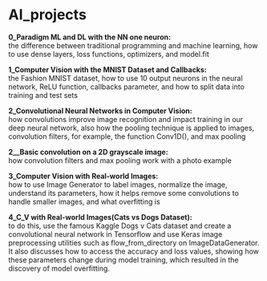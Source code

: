 # AI_projects

**0_Paradigm ML and DL with the NN one neuron:**\
the difference between traditional programming and machine learning, how to use dense layers, loss functions, optimizers, and model.fit

**1_Computer Vision with the MNIST Dataset and Callbacks:**\
the Fashion MNIST dataset, how to use 10 output neurons in the neural network, ReLU function, callbacks parameter, and how to split data into training and test sets

**2_Convolutional Neural Networks in Computer Vision:**\
how convolutions improve image recognition and impact training in our deep neural network, also how the pooling technique is applied to images, convolution filters, for example, the function Conv1D(), and max pooling

**2__Basic convolution on a 2D grayscale image:**\
how convolution filters and max pooling work with a photo example

**3_Computer Vision with Real-world Images:**\
how to use Image Generator to label images, normalize the image, understand its parameters, how it helps remove some convolutions to handle smaller images, and what overfitting is

**4_C_V with Real-world Images(Cats vs Dogs Dataset):**\
to do this, use the famous Kaggle Dogs v Cats dataset and create a convolutional neural network in Tensorflow and use Keras image preprocessing utilities such as flow_from_directory on ImageDataGenerator. It also discusses how to access the accuracy and loss values, showing how these parameters change during model training, which resulted in the discovery of model overfitting.
